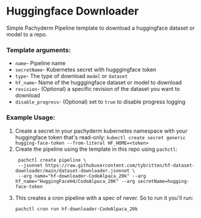 # Huggingface Downloader

Simple Pachyderm Pipeline template to download a huggingface dataset or model to a repo.

### Template arguments:
* `name`- Pipeline name
* `secretName`- Kubernetes secret with hugggingface token
* `type`- The type of download `model` or `dataset`
* `hf_name`- Name of the hugggingface dataset or model to download
* `revision`- (Optional) a specific revision of the dataset you want to download
* `disable_progress`- (Optional) set to `true` to disable progress logging


### Example Usage:

1. Create a secret in your pachyderm kubernetes namespace with your huggingface token that's read-only:
   `kubectl create secret generic hugging-face-token --from-literal HF_HOME=<token>`
2. Create the pipeline using the template in this repo using `pachctl`:
    ```
     pachctl create pipeline \
     --jsonnet https://raw.githubusercontent.com/tybritten/hf-dataset-downloader/main/dataset-downloader.jsonnet \
     --arg name="hf-downloader-CodeAlpaca_20k" --arg hf_name="HuggingFaceH4/CodeAlpaca_20K" --arg secretName=hugging-face-token
   ```
3. This creates a cron pipeline with a spec of never. So to run it you'll run:
   ```
   pachctl cron run hf-downloader-CodeAlpaca_20k
   ```
